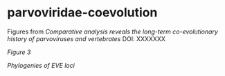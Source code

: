 # parvoviridae-coevolution
Figures from _Comparative analysis reveals the long-term co-evolutionary history of parvoviruses and vertebrates_ DOI: XXXXXXX

_Figure 3_     

_Phylogenies of EVE loci_


